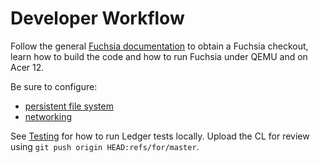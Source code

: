 # Developer Workflow

Follow the general [Fuchsia documentation] to obtain a Fuchsia checkout, learn
how to build the code and how to run Fuchsia under QEMU and on Acer 12.

Be sure to configure:

 - [persistent file system]
 - [networking]

See [Testing](testing.md) for how to run Ledger tests locally. Upload the CL for
review using `git push origin HEAD:refs/for/master`.

[Fuchsia documentation]: https://fuchsia.googlesource.com/docs/+/master/README.md
[persistent file system]: https://fuchsia.googlesource.com/zircon/+/master/docs/minfs.md
[networking]: https://fuchsia.googlesource.com/docs/+/master/getting_started.md#Enabling-Network
